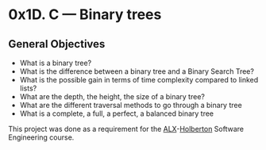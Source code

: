 # 0x1D. C — Binary trees

## General Objectives

* What is a binary tree?
* What is the difference between a binary tree and a Binary Search Tree?
* What is the possible gain in terms of time complexity compared to linked lists?
* What are the depth, the height, the size of a binary tree?
* What are the different traversal methods to go through a binary tree
* What is a complete, a full, a perfect, a balanced binary tree

This project was done as a requirement for the [ALX](https://www.alxafrica.com/)-[Holberton](https://www.holbertonschool.com/)
Software Engineering course.
